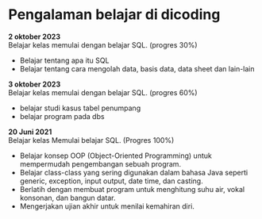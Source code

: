 # Pengalaman belajar di dicoding<br>

**2 oktober 2023**<br>
Belajar kelas memulai dengan belajar SQL. (progres 30%)
* Belajar tentang apa itu SQL
* Belajar tentang cara mengolah data, basis data, data sheet dan lain-lain

**3 oktober 2023**<br>
Belajar kelas memulai dengan belajar SQL. (progres 60%)
* belajar studi kasus tabel penumpang
* belajar program pada dbs

**20 Juni 2021**<br>
Belajar kelas Memulai belajar SQL. (Progres 100%)
* Belajar konsep OOP (Object-Oriented Programming) untuk mempermudah pengembangan sebuah program.
* Belajar class-class yang sering digunakan dalam bahasa Java seperti generic, exception, input output, date time, dan casting.
* Berlatih dengan membuat program untuk menghitung suhu air, vokal konsonan, dan bangun datar.
* Mengerjakan ujian akhir untuk menilai kemahiran diri.
